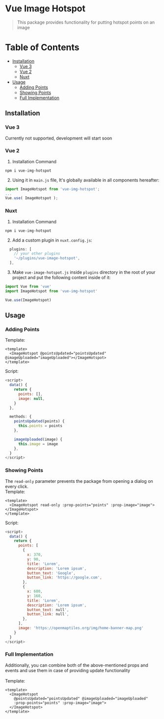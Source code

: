 # Vue Image Hotspot

> This package provides functionality for putting hotspot points on an image

[//]: # (<p align="center">)

[//]: # (  <br>)

[//]: # (  <img src="https://www.dropbox.com/s/8hp8d8fczqnz6e7/emagif2.gif?raw=1" width="600" />)

[//]: # (  <br>)

[//]: # (</p>)

# Table of Contents
* [Installation](#installation)
  * [Vue 3](#vue-3)
  * [Vue 2](#vue-2)
  * [Nuxt](#nuxt)
* [Usage](#usage)
    * [Adding Points](#adding-points)
    * [Showing Points](#showing-points)
    * [Full Implementation](#full-implementation)

## Installation
### Vue 3
Currently not supported, development will start soon
### Vue 2
1. Installation Command
``` bash
npm i vue-img-hotspot
```

2. Using it in `main.js` file, It's globally available in all components hereafter:
``` javascript 
import ImageHotspot from 'vue-img-hotspot';
...
Vue.use( ImageHotspot );
```

### Nuxt
1. Installation Command
``` bash
npm i vue-img-hotspot
```

2. Add a custom plugin in `nuxt.config.js`:
``` javascript 
  plugins: [
    // your other plugins
    '~/plugins/vue-image-hotspot',
  ],
```

3. Make `vue-image-hotspot.js` inside `plugins` directory in the root of your project and put the following content inside of it:
``` javascript
import Vue from 'vue'
import ImageHotspot from 'vue-img-hotspot'

Vue.use(ImageHotspot)
```

## Usage
### Adding Points
Template:
``` vue
<template>
  <ImageHotspot @pointsUpdated="pointsUpdated" @imageUploaded="imageUploaded"></ImageHotspot>
</template>
```
Script:
``` javascript
<script>
  data() {
    return {
      points: [],
      image: null,
    }
  },

  methods: {
    pointsUpdated(points) {
      this.points = points
    },

    imageUploaded(image) {
      this.image = image
    },
  }
</script>
```

### Showing Points
The `read-only` parameter prevents the package from opening a dialog on every click. 
<br>
Template:
``` vue
<template>
  <ImageHotspot read-only :prop-points="points" :prop-image="image"></ImageHotspot>
</template>
```
Script:
``` javascript
<script>
  data() {
    return {
      points: [
        {
          x: 370,
          y: 90,
          title: 'Lorem',
          description: 'Lorem ipsum',
          button_text: 'Google',
          button_link: 'https://google.com',
        },
        {
          x: 680,
          y: 160,
          title: 'Lorem',
          description: 'Lorem ipsum',
          button_text: null',
          button_link: null',
        },
      ],
      image: 'https://openmaptiles.org/img/home-banner-map.png'
    }
  }
</script>
```

### Full Implementation
Additionally, you can combine both of the above-mentioned props and events and use them in case of providing update functionality
<br>
<br>
Template:
``` vue
<template>
  <ImageHotspot 
    @pointsUpdated="pointsUpdated" @imageUploaded="imageUploaded"
    :prop-points="points" :prop-image="image">
  </ImageHotspot>
</template>
```